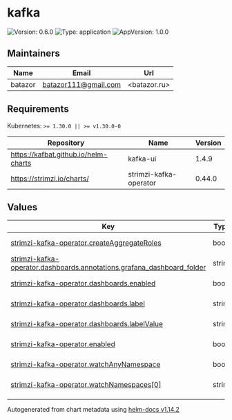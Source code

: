 # kafka

![Version: 0.6.0](https://img.shields.io/badge/Version-0.6.0-informational?style=flat-square) ![Type: application](https://img.shields.io/badge/Type-application-informational?style=flat-square) ![AppVersion: 1.0.0](https://img.shields.io/badge/AppVersion-1.0.0-informational?style=flat-square)

## Maintainers

| Name | Email | Url |
| ---- | ------ | --- |
| batazor | <batazor111@gmail.com> | <batazor.ru> |

## Requirements

Kubernetes: `>= 1.30.0 || >= v1.30.0-0`

| Repository | Name | Version |
|------------|------|---------|
| https://kafbat.github.io/helm-charts | kafka-ui | 1.4.9 |
| https://strimzi.io/charts/ | strimzi-kafka-operator | 0.44.0 |

## Values

<table height="400px" >
	<thead>
		<th>Key</th>
		<th>Type</th>
		<th>Default</th>
		<th>Description</th>
	</thead>
	<tbody>
		<tr>
			<td id="strimzi-kafka-operator--createAggregateRoles"><a href="./values.yaml#L15">strimzi-kafka-operator.createAggregateRoles</a></td>
			<td>
bool
</td>
			<td>
				<div style="max-width: 300px;">
<pre lang="json">
true
</pre>
</div>
			</td>
			<td></td>
		</tr>
		<tr>
			<td id="strimzi-kafka-operator--dashboards--annotations--grafana_dashboard_folder"><a href="./values.yaml#L22">strimzi-kafka-operator.dashboards.annotations.grafana_dashboard_folder</a></td>
			<td>
string
</td>
			<td>
				<div style="max-width: 300px;">
<pre lang="json">
"Kafka"
</pre>
</div>
			</td>
			<td></td>
		</tr>
		<tr>
			<td id="strimzi-kafka-operator--dashboards--enabled"><a href="./values.yaml#L18">strimzi-kafka-operator.dashboards.enabled</a></td>
			<td>
bool
</td>
			<td>
				<div style="max-width: 300px;">
<pre lang="json">
true
</pre>
</div>
			</td>
			<td></td>
		</tr>
		<tr>
			<td id="strimzi-kafka-operator--dashboards--label"><a href="./values.yaml#L19">strimzi-kafka-operator.dashboards.label</a></td>
			<td>
string
</td>
			<td>
				<div style="max-width: 300px;">
<pre lang="json">
"grafana_dashboard"
</pre>
</div>
			</td>
			<td></td>
		</tr>
		<tr>
			<td id="strimzi-kafka-operator--dashboards--labelValue"><a href="./values.yaml#L20">strimzi-kafka-operator.dashboards.labelValue</a></td>
			<td>
string
</td>
			<td>
				<div style="max-width: 300px;">
<pre lang="json">
"true"
</pre>
</div>
			</td>
			<td></td>
		</tr>
		<tr>
			<td id="strimzi-kafka-operator--enabled"><a href="./values.yaml#L6">strimzi-kafka-operator.enabled</a></td>
			<td>
bool
</td>
			<td>
				<div style="max-width: 300px;">
<pre lang="json">
true
</pre>
</div>
			</td>
			<td></td>
		</tr>
		<tr>
			<td id="strimzi-kafka-operator--watchAnyNamespace"><a href="./values.yaml#L13">strimzi-kafka-operator.watchAnyNamespace</a></td>
			<td>
bool
</td>
			<td>
				<div style="max-width: 300px;">
<pre lang="json">
true
</pre>
</div>
			</td>
			<td></td>
		</tr>
		<tr>
			<td id="strimzi-kafka-operator--watchNamespaces[0]"><a href="./values.yaml#L11">strimzi-kafka-operator.watchNamespaces[0]</a></td>
			<td>
string
</td>
			<td>
				<div style="max-width: 300px;">
<pre lang="json">
"shortlink"
</pre>
</div>
			</td>
			<td></td>
		</tr>
		<tr>
			<td id="strimzi-kafka-operator--watchNamespaces[1]"><a href="./values.yaml#L12">strimzi-kafka-operator.watchNamespaces[1]</a></td>
			<td>
string
</td>
			<td>
				<div style="max-width: 300px;">
<pre lang="json">
"kafka"
</pre>
</div>
			</td>
			<td></td>
		</tr>
	</tbody>
</table>

----------------------------------------------
Autogenerated from chart metadata using [helm-docs v1.14.2](https://github.com/norwoodj/helm-docs/releases/v1.14.2)
